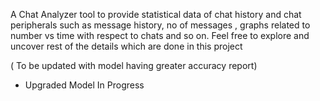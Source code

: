 A Chat Analyzer tool to provide statistical data of chat history and chat peripherals such as message history, no of messages , graphs related to number vs time with respect to chats and so on. Feel free to explore and uncover rest of the details which are done in this project

( To be updated with model having greater accuracy report)

- Upgraded Model In Progress 
